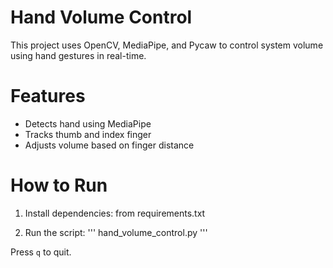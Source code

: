 # Hand Volume Control

This project uses OpenCV, MediaPipe, and Pycaw to control system volume using hand gestures in real-time.

# Features

- Detects hand using MediaPipe
- Tracks thumb and index finger
- Adjusts volume based on finger distance

# How to Run

1. Install dependencies:
from requirements.txt

3. Run the script:
'''
hand_volume_control.py
'''

Press `q` to quit.

